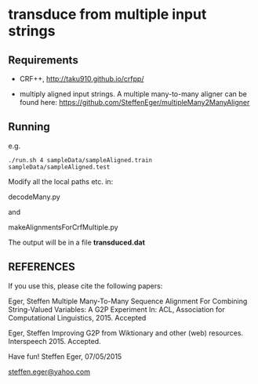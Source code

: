 # transduce from multiple input strings

## Requirements

* CRF++, http://taku910.github.io/crfpp/

* multiply aligned input strings. A multiple many-to-many aligner can be found here: https://github.com/SteffenEger/multipleMany2ManyAligner

## Running

e.g.

	./run.sh 4 sampleData/sampleAligned.train sampleData/sampleAligned.test

Modify all the local paths etc. in:

decodeMany.py  

and

makeAlignmentsForCrfMultiple.py


The output will be in a file **transduced.dat**

## REFERENCES

If you use this, please cite the following papers:

Eger, Steffen Multiple Many-To-Many Sequence Alignment For Combining String-Valued Variables: A G2P Experiment In: ACL, Association for Computational Linguistics, 2015. Accepted

Eger, Steffen Improving G2P from Wiktionary and other (web) resources. Interspeech 2015. Accepted.

Have fun! Steffen Eger, 07/05/2015

steffen.eger@yahoo.com
